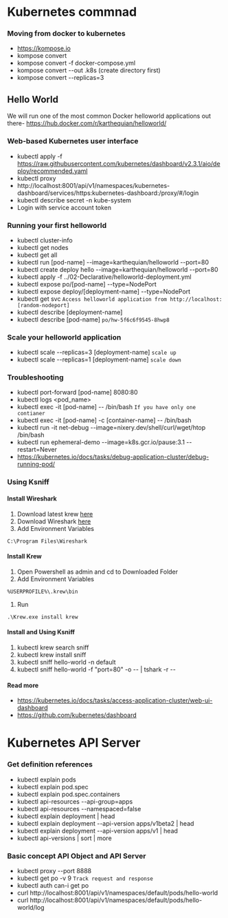 # Kubernetes commnad
### Moving from docker to kubernetes
* https://kompose.io
* kompose convert
* kompose convert -f docker-compose.yml
* kompose convert --out .k8s (create directory first)
* kompose convert --replicas=3

## Hello World
We will run one of the most common Docker helloworld applications out there- https://hub.docker.com/r/karthequian/helloworld/

### Web-based Kubernetes user interface
* kubectl apply -f https://raw.githubusercontent.com/kubernetes/dashboard/v2.3.1/aio/deploy/recommended.yaml
* kubectl proxy
* http://localhost:8001/api/v1/namespaces/kubernetes-dashboard/services/https:kubernetes-dashboard:/proxy/#/login
* kubectl describe secret -n kube-system
* Login with service account token

### Running your first helloworld
* kubectl cluster-info
* kubectl get nodes
* kubectl get all
* kubectl run [pod-name] --image=karthequian/helloworld --port=80
* kubectl create deploy hello --image=karthequian/helloworld --port=80
* kubectl apply -f ../02-Declarative/helloworld-deployment.yml
* kubectl expose po/[pod-name] --type=NodePort
* kubectl expose deploy/[deployment-name] --type=NodePort
* kubectl get svc `Access helloworld application from http://localhost:[random-nodeport]`
* kubectl describe [deployment-name]
* kubectl describe [pod-name] `po/hw-5f6c6f9545-8hwp8`

### Scale your helloworld application
* kubectl scale --replicas=3 [deployment-name] `scale up`
* kubectl scale --replicas=1 [deployment-name] `scale down`

###  Troubleshooting
* kubectl port-forward [pod-name] 8080:80
* kubectl logs <pod_name>
* kubectl exec -it [pod-name] -- /bin/bash `If you have only one contianer`
* kubectl exec -it [pod-name] -c [container-name] -- /bin/bash
* kubectl run -it net-debug --image=nixery.dev/shell/curl/wget/htop /bin/bash
* kubectl run ephemeral-demo --image=k8s.gcr.io/pause:3.1 --restart=Never
* https://kubernetes.io/docs/tasks/debug-application-cluster/debug-running-pod/

### Using Ksniff
#### Install Wireshark
1. Download latest krew [here](https://github.com/kubernetes-sigs/krew/releases/tag/v0.4.3)
1. Download Wireshark [here](https://www.wireshark.org/download.html)
1. Add Environment Variables
```
C:\Program Files\Wireshark
```
#### Install Krew
1. Open Powershell as admin and cd to Downloaded Folder
1. Add Environment Variables
```
%USERPROFILE%\.krew\bin
```
1. Run 
```
.\Krew.exe install krew
```

#### Install and Using Ksniff
1. kubectl krew search sniff
1. kubectl krew install sniff
1. kubectl sniff hello-world -n default
1. kubectl sniff hello-world -f "port=80" -o -- | tshark -r --

#### Read more
* https://kubernetes.io/docs/tasks/access-application-cluster/web-ui-dashboard
* https://github.com/kubernetes/dashboard

# Kubernetes API Server
### Get definition references
* kubectl explain pods
* kubectl explain pod.spec
* kubectl explain pod.spec.containers
* kubectl api-resources --api-group=apps
* kubectl api-resources --namespaced=false
* kubectl explain deployment | head
* kubectl explain deployment --api-version apps/v1beta2 | head
* kubectl explain deployment --api-version apps/v1 | head
* kubectl api-versions | sort | more

### Basic concept API Object and API Server
* kubectl proxy --port 8888
* kubectl get po -v 9 `Track request and response`
* kubectl auth can-i get po
* curl http://localhost:8001/api/v1/namespaces/default/pods/hello-world
* curl http://localhost:8001/api/v1/namespaces/default/pods/hello-world/log 
